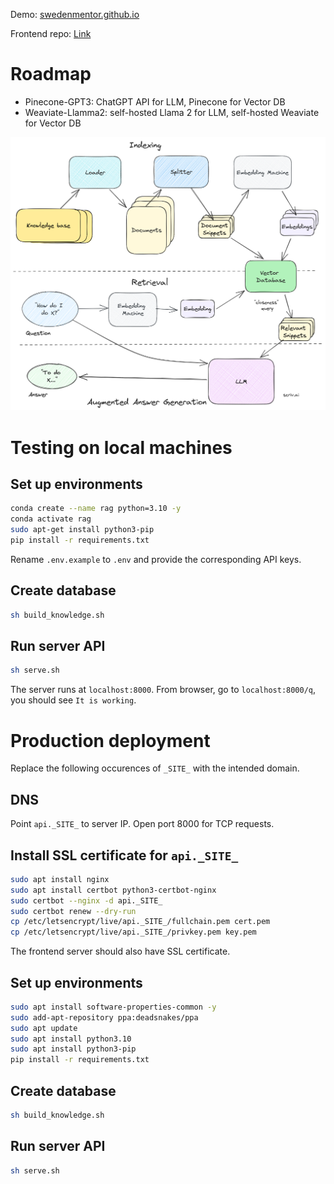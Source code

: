 Demo: [swedenmentor.github.io](https://swedenmentor.github.io)

Frontend repo: [Link]([https://github.com/tuananhdao/chat.duhocsinh.webUI](https://github.com/swedenmentor/swedenmentor.github.io))

# Roadmap
- Pinecone-GPT3: ChatGPT API for LLM, Pinecone for Vector DB
- Weaviate-Llamma2: self-hosted Llama 2 for LLM, self-hosted Weaviate for Vector DB

![roadmap.png](archive/roadmap.png)

# Testing on local machines

## Set up environments

```bash
conda create --name rag python=3.10 -y
conda activate rag
sudo apt-get install python3-pip
pip install -r requirements.txt
```

Rename `.env.example` to `.env` and provide the corresponding API keys.

## Create database

```bash
sh build_knowledge.sh
```

## Run server API

```bash
sh serve.sh
```
The server runs at `localhost:8000`. From browser, go to `localhost:8000/q`, you should see `It is working`.

# Production deployment

Replace the following occurences of `_SITE_` with the intended domain.

## DNS

Point `api._SITE_` to server IP. Open port 8000 for TCP requests.

## Install SSL certificate for `api._SITE_`

```bash
sudo apt install nginx
sudo apt install certbot python3-certbot-nginx
sudo certbot --nginx -d api._SITE_
sudo certbot renew --dry-run
cp /etc/letsencrypt/live/api._SITE_/fullchain.pem cert.pem
cp /etc/letsencrypt/live/api._SITE_/privkey.pem key.pem
```

The frontend server should also have SSL certificate.

## Set up environments

```bash
sudo apt install software-properties-common -y
sudo add-apt-repository ppa:deadsnakes/ppa
sudo apt update
sudo apt install python3.10
sudo apt install python3-pip
pip install -r requirements.txt
```

## Create database

```bash
sh build_knowledge.sh
```

## Run server API
```bash
sh serve.sh
```
